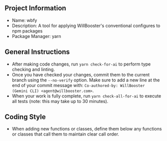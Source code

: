 ## Project Information

- Name: wbfy
- Description: A tool for applying WillBooster's conventional configures to npm packages
- Package Manager: yarn

## General Instructions

- After making code changes, run `yarn check-for-ai` to perform type checking and linting.
- Once you have checked your changes, commit them to the current branch using the `--no-verify` option. Make sure to add a new line at the end of your commit message with: `Co-authored-by: WillBooster (Gemini CLI) <agent@willbooster.com>`.
- When your work is fully complete, run `yarn check-all-for-ai` to execute all tests (note: this may take up to 30 minutes).

## Coding Style

- When adding new functions or classes, define them below any functions or classes that call them to maintain clear call order.
